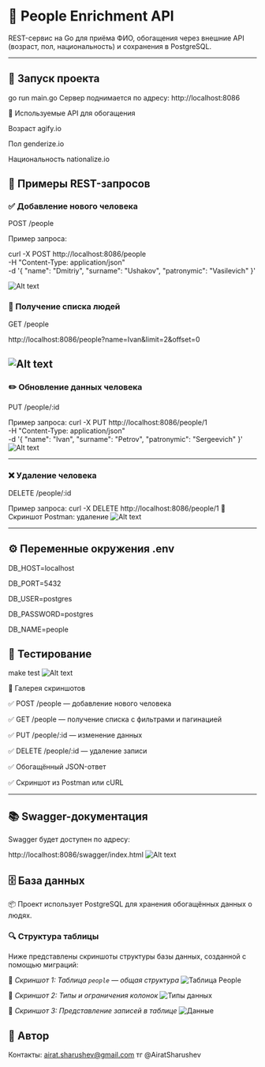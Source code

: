 # 👤 People Enrichment API

REST-сервис на Go для приёма ФИО, обогащения через внешние API (возраст, пол, национальность) и сохранения в PostgreSQL.

---

## 🚀 Запуск проекта


go run main.go
Сервер поднимается по адресу: http://localhost:8086

🧩 Используемые API для обогащения



Возраст	agify.io

Пол	genderize.io

Национальность	nationalize.io


## 🧪 Примеры REST-запросов 

### ✅ Добавление нового человека
POST /people

Пример запроса:

curl -X POST http://localhost:8086/people \
  -H "Content-Type: application/json" \
  -d '{
    "name": "Dmitriy",
    "surname": "Ushakov",
    "patronymic": "Vasilevich"
  }'


![Alt text](image.png)

### 📄 Получение списка людей
GET /people

http://localhost:8086/people?name=Ivan&limit=2&offset=0

![Alt text](image-2.png)
---

### ✏️ Обновление данных человека
PUT /people/:id

Пример запроса:
curl -X PUT http://localhost:8086/people/1 \
  -H "Content-Type: application/json" \
  -d '{
    "name": "Ivan",
    "surname": "Petrov",
    "patronymic": "Sergeevich"
  }'
![Alt text](image-3.png)

---

### ❌ Удаление человека
DELETE /people/:id

Пример запроса:
curl -X DELETE http://localhost:8086/people/1
📸 Скриншот Postman: удаление
![Alt text](image-4.png)

---
## ⚙️ Переменные окружения .env



DB_HOST=localhost

DB_PORT=5432

DB_USER=postgres

DB_PASSWORD=postgres

DB_NAME=people


## 🧪 Тестирование

make test
![Alt text](image-13.png)

📸 Галерея скриншотов 

✅ POST /people — добавление нового человека

✅ GET /people — получение списка с фильтрами и пагинацией

✅ PUT /people/:id — изменение данных

✅ DELETE /people/:id — удаление записи

✅ Обогащённый JSON-ответ

✅ Скриншот из Postman или cURL

---
## 📚 Swagger-документация
Swagger будет доступен по адресу:


http://localhost:8086/swagger/index.html
![Alt text](image-6.png)



## 🗄️ База данных

📦 Проект использует PostgreSQL для хранения обогащённых данных о людях.

### 🔍 Структура таблицы

Ниже представлены скриншоты структуры базы данных, созданной с помощью миграций:

📸 _Скриншот 1: Таблица `people` — общая структура_
![Таблица People](image-10.png)

📸 _Скриншот 2: Типы и ограничения колонок_
![Типы данных](image-11.png)

📸 _Скриншот 3: Представление записей в таблице_
![Данные](image-12.png)


## 📌 Автор

Контакты: airat.sharushev@gmail.com
тг @AiratSharushev